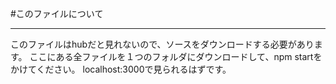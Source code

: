 #このファイルについて

----------
このファイルはhubだと見れないので、ソースをダウンロードする必要があります。
ここにある全ファイルを１つのフォルダにダウンロードして、npm startをかけてください。
localhost:3000で見られるはずです。
